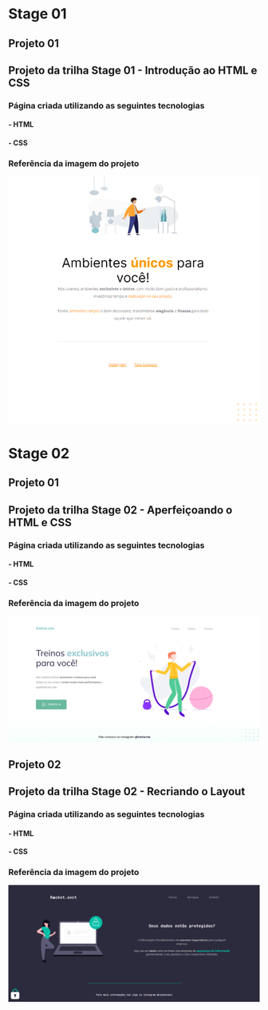 # Stage 01

## Projeto 01

## Projeto da trilha Stage 01 - Introdução ao HTML e CSS

### Página criada utilizando as seguintes tecnologias

#### - HTML

#### - CSS

### Referência da imagem do projeto

![Imagem contem uma pessoa de camisa laranja e calça azul em um ambiente destraído, parecendo uma sala de estar.](/Stage-01/Projeto-01/img/screenshot.png)

# Stage 02

## Projeto 01

## Projeto da trilha Stage 02 - Aperfeiçoando o HTML e CSS

### Página criada utilizando as seguintes tecnologias

#### - HTML

#### - CSS

### Referência da imagem do projeto

![Imagem contem uma pessoa de camisa laranja e calça azul em um ambiente destraído, parecendo uma sala de estar.](/Stage-02/Projeto-02-01/images/screenshot.png)

## Projeto 02

## Projeto da trilha Stage 02 - Recriando o Layout

### Página criada utilizando as seguintes tecnologias

#### - HTML

#### - CSS

### Referência da imagem do projeto

![Imagem contem uma pessoa de camisa laranja e calça azul em um ambiente destraído, parecendo uma sala de estar.](/Stage-02/Projeto-02-02/images/screenshot.png)
